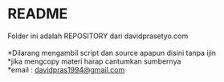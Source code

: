 # README
Folder ini adalah REPOSITORY dari davidprasetyo.com
<br><br>
*Dilarang mengambil script dan source apapun disini tanpa ijin<br>
*jika mengcopy materi harap cantumkan sumbernya<br>
*email : davidpras1994@gmail.com<br>
